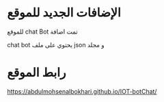 # الإضافات الجديد للموقع

للموقع chat Bot تمت اضافة 

chat bot يحتوي على ملف  json و مجلد 

# رابط الموقع

https://abdulmohsenalbokhari.github.io/IOT-botChat/

<img srs="img/shortcut.gif" width="500" >